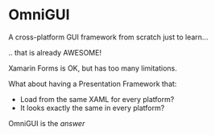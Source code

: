 

# OmniGUI
A cross-platform GUI framework from scratch just to learn...

.. that is already AWESOME!

Xamarin Forms is OK, but has too many limitations.

What about having a Presentation Framework that:
- Load from the same XAML for every platform?
- It looks exactly the same in every platform?

OmniGUI is the *answer*

